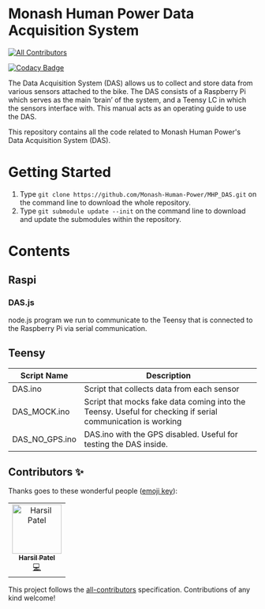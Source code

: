 # Monash Human Power Data Acquisition System
[![All Contributors](https://img.shields.io/badge/all_contributors-1-orange.svg?style=flat-square)](#contributors)

[![Codacy Badge](https://api.codacy.com/project/badge/Grade/632fc262b19f465393f12098555f23ba)](https://app.codacy.com/app/mhp-admin/MHP_DAS?utm_source=github.com&utm_medium=referral&utm_content=Monash-Human-Power/MHP_DAS&utm_campaign=Badge_Grade_Dashboard)

The Data Acquisition System (DAS) allows us to collect and store data from various sensors attached to the bike. The DAS consists of a Raspberry Pi which serves as the main ‘brain’ of the system, and a Teensy LC in which the sensors interface with. This manual acts as an operating guide to use the DAS.

This repository contains all the code related to Monash Human Power's Data Acquisition System (DAS).

# Getting Started
1. Type `git clone https://github.com/Monash-Human-Power/MHP_DAS.git` on the command line to download the whole repository.
2. Type `git submodule update --init` on the command line to download and update the submodules within the repository.

# Contents

## Raspi

### DAS.js
node.js program we run to communicate to the Teensy that is connected to the Raspberry Pi via serial communication.

## Teensy
| Script Name    | Description                                                                                                |
| -------------- | ---------------------------------------------------------------------------------------------------------- |
| DAS.ino        | Script that collects data from each sensor                                                                 |
| DAS_MOCK.ino   | Script that mocks fake data coming into the Teensy. Useful for checking if serial communication is working |
| DAS_NO_GPS.ino | DAS.ino with the GPS disabled. Useful for testing the DAS inside.                                          |

## Contributors ✨

Thanks goes to these wonderful people ([emoji key](https://allcontributors.org/docs/en/emoji-key)):

<!-- ALL-CONTRIBUTORS-LIST:START - Do not remove or modify this section -->
<!-- prettier-ignore -->
<table>
  <tr>
    <td align="center"><a href="https://twitter.com/harsilspatel"><img src="https://avatars1.githubusercontent.com/u/25992839?v=4" width="100px;" alt="Harsil Patel"/><br /><sub><b>Harsil Patel</b></sub></a><br /><a href="https://github.com/monash-human-power/MHP_DAS/commits?author=harsilspatel" title="Code">💻</a></td>
  </tr>
</table>

<!-- ALL-CONTRIBUTORS-LIST:END -->

This project follows the [all-contributors](https://github.com/all-contributors/all-contributors) specification. Contributions of any kind welcome!